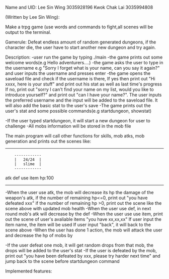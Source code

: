 Name and UID:
Lee Sin Wing 3035928196
Kwok Chak Lai 3035994808

(Written by Lee Sin Wing):

Make a trpg game (use words and commands to fight,all scenes will be output to the terminal.

Gamerule:
Defeat endless amount of random generated dungeons, if the character die, the user have to start another new dungeon and try again.

Description:
-user run the game by typing ./main
-the game prints out some welcome words(e.g Hello adventurers....)
-the game asks the user to type in the username e.g "Sorry I forget what is your name, can you say it again?" and user inputs the username and presses enter
-the game opens the saveload file and check if the username is there, 
 If yes then print out "Hi xxxx, here is your stuff" and print out his stat as well as last time's progress
 If no, print out "sorry I can't find your name on my list, would you like to introduce yourself?" and print out "can I have your name?".
 The user inputs the preferred username and the input will be added to the saveload file. It will also add the basic stat to the user's save 
-The game prints out the user's stat and some possible commands(e.g startdungeon, showstat)

-If the user typed startdungeon, it will start a new dungeon for user to challenge
-All mobs information will be stored in the mob file

The main program will call other functions for skills, mob atks, mob generation and prints out the scenes like:

-------------------------------

        ------------
        |   24/24  |
        |   slime  |
        ------------
atk   def    use item
hp:100

--------------------------------

-When the user use atk, the mob will decrease its hp the damage of the weapon's atk, if the number of remaining hp<=0, print out "you have defeated xxx"
 if the number of remaining hp >0, print out the scene like the scene above with updated mob health
-When the user use def, in next round mob's atk will decrease by the def
-When the user use use item, print out the scene of user's avaliable items "you have xx,xx,xx"
 If user input the item name, the item will be used
 If user input "back", it will back to the scene above
-When the user has done 1 action, the mob will attack the user and decrease the hp of mobs by

-If the user defeat one mob, it will get random drops from that mob, the drops will be added to the user's stat
-If the user is defeated by the mob, print out "you have been defeated by xxx, please try harder next time" and jump back to the scene before startdungeon command

Implemented features:
